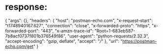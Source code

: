 # response:

{
    "args": {},
    "headers": {
        "host": "postman-echo.com",
        "x-request-start": "t1748940167.627",
        "connection": "close",
        "x-forwarded-proto": "https",
        "x-forwarded-port": "443",
        "x-amzn-trace-id": "Root=1-683eb587-7b8acf0737f801b376549f86",
        "user-agent": "python-requests/2.32.3",
        "accept-encoding": "gzip, deflate",
        "accept": "*/*"
    },
    "url": "https://postman-echo.com/get"
}
